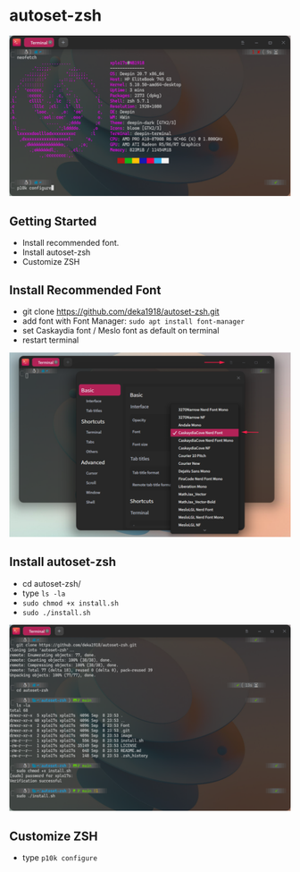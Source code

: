 # autoset-zsh

![cover](https://github.com/deka1918/autoset-zsh/blob/main/image/p10k.png?raw=true)

## Getting Started

- Install recommended font.
- Install autoset-zsh
- Customize ZSH 

## Install Recommended Font

- git clone https://github.com/deka1918/autoset-zsh.git 
- add font with Font Manager: `sudo apt install font-manager`
- set Caskaydia font / Meslo font as default on terminal
- restart terminal

![image](https://raw.githubusercontent.com/deka1918/autoset-zsh/main/image/dp.png)

## Install autoset-zsh

- cd autoset-zsh/
- type `ls -la`
- `sudo chmod +x install.sh`
- `sudo ./install.sh`

![image](https://github.com/deka1918/autoset-zsh/blob/main/image/install.png?raw=true)

## Customize ZSH

- type `p10k configure`
